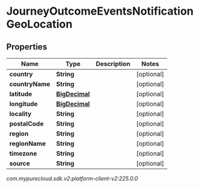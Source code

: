 # JourneyOutcomeEventsNotificationGeoLocation


## Properties

| Name | Type | Description | Notes |
| ------------ | ------------- | ------------- | ------------- |
| **country** | **String** |  |  [optional] |
| **countryName** | **String** |  |  [optional] |
| **latitude** | [**BigDecimal**](BigDecimal) |  |  [optional] |
| **longitude** | [**BigDecimal**](BigDecimal) |  |  [optional] |
| **locality** | **String** |  |  [optional] |
| **postalCode** | **String** |  |  [optional] |
| **region** | **String** |  |  [optional] |
| **regionName** | **String** |  |  [optional] |
| **timezone** | **String** |  |  [optional] |
| **source** | **String** |  |  [optional] |




_com.mypurecloud.sdk.v2:platform-client-v2:225.0.0_
